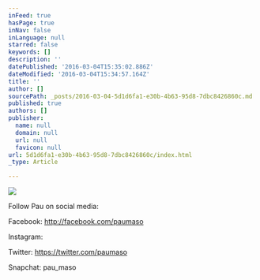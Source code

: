 ```yaml
---
inFeed: true
hasPage: true
inNav: false
inLanguage: null
starred: false
keywords: []
description: ''
datePublished: '2016-03-04T15:35:02.886Z'
dateModified: '2016-03-04T15:34:57.164Z'
title: ''
author: []
sourcePath: _posts/2016-03-04-5d1d6fa1-e30b-4b63-95d8-7dbc8426860c.md
published: true
authors: []
publisher:
  name: null
  domain: null
  url: null
  favicon: null
url: 5d1d6fa1-e30b-4b63-95d8-7dbc8426860c/index.html
_type: Article

---
```

![](https://the-grid-user-content.s3-us-west-2.amazonaws.com/403b829c-2a67-40f0-90ab-0127217a022b.jpg)

Follow Pau on social media:

Facebook: http://facebook.com/paumaso

Instagram:

Twitter: https://twitter.com/paumaso

Snapchat: pau\_maso
